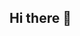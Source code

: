 ## Hi there 👋

<!--
**lochefit/Lochefit** is a ✨ _special_ ✨ repository because its `README.md` (this file) appears on your GitHub profile.

Here are some ideas to get you started:

- 🔭 I’m currently working on www.lochef.it reingeneering.
- 🌱 I’m currently learning ...
- 👯 I’m looking to collaborate on php html5 develop...
- 🤔 I’m looking for help with php/mysql...
- 💬 Ask me about ...
- 📫 How to reach me: ...
- 😄 Pronouns: ...
- ⚡ Fun fact: ...
-->
